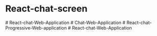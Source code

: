 # React-chat-screen
#   R e a c t - c h a t - W e b - A p p l i c a t i o n  
 #   C h a t - W e b - A p p l i c a t i o n  
 #   R e a c t - c h a t - P r o g r e s s i v e - W e b - a p p l i c a t i o n  
 #   R e a c t - c h a t - W e b - A p p l i c a t i o n  
 